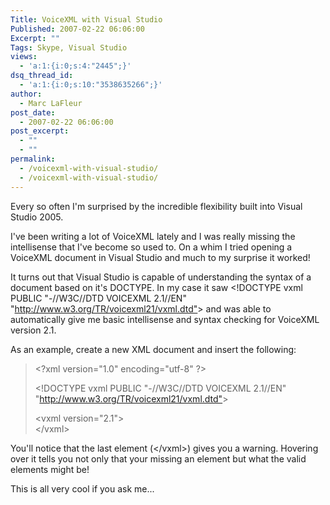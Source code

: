```yaml
---
Title: VoiceXML with Visual Studio
Published: 2007-02-22 06:06:00
Excerpt: ""
Tags: Skype, Visual Studio
views:
  - 'a:1:{i:0;s:4:"2445";}'
dsq_thread_id:
  - 'a:1:{i:0;s:10:"3538635266";}'
author:
  - Marc LaFleur
post_date:
  - 2007-02-22 06:06:00
post_excerpt:
  - ""
  - ""
permalink:
  - /voicexml-with-visual-studio/
  - /voicexml-with-visual-studio/
---
```

<p>Every so often I'm surprised by the incredible flexibility built into Visual Studio 2005. </p>  <p>I've been writing a lot of VoiceXML lately and I was really missing the intellisense that I've become so used to. On a whim I tried opening a VoiceXML document in Visual Studio and much to my surprise it worked!</p>  <p>It turns out that Visual Studio is capable of understanding the syntax of a document based on it's DOCTYPE. In my case it saw &lt;!DOCTYPE vxml PUBLIC &quot;-//W3C//DTD VOICEXML 2.1//EN&quot; &quot;<a href="http://www.w3.org/TR/voicexml21/vxml.dtd"">http://www.w3.org/TR/voicexml21/vxml.dtd&quot;</a>&gt; and was able to automatically give me basic intellisense and syntax checking for VoiceXML version 2.1.</p>  <p>As an example, create a new XML document and insert the following:</p>  <blockquote>   <p>&lt;?xml version=&quot;1.0&quot; encoding=&quot;utf-8&quot; ?&gt; </p>    <p>&lt;!DOCTYPE vxml PUBLIC &quot;-//W3C//DTD VOICEXML 2.1//EN&quot; &quot;<a href="http://www.w3.org/TR/voicexml21/vxml.dtd"">http://www.w3.org/TR/voicexml21/vxml.dtd&quot;</a>&gt; </p>    <p>&lt;vxml version=&quot;2.1&quot;&gt;     <br />&lt;/vxml&gt;</p> </blockquote>  <p>You'll notice that the last element (&lt;/vxml&gt;) gives you a warning. Hovering over it tells you not only that your missing an element but what the valid elements might be! </p>  <p>This is all very cool if you ask me...</p>